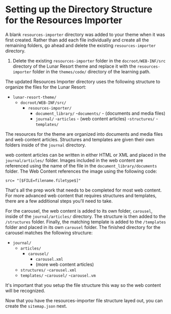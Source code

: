 # Setting up the Directory Structure for the Resources Importer

A blank `resources-importer` directory was added to your theme when it was first 
created. Rather than add each file individually and create all the remaining 
folders, go ahead and delete the existing `resources-importer` directory.

1. Delete the existing `resources-importer` folder in the `docroot/WEB-INF/src` 
   directory of the Lunar Resort theme and replace it with the 
   `resources-importer` folder in the `themes/code/` directory of the learning 
   path.
   
The updated Resources Importer directory uses the following structure to 
organize the files for the Lunar Resort:

- `lunar-resort-theme/`
    - `docroot/WEB-INF/src/`
        - `resources-importer/`
            - `document_library/`
                -`documents/`
                        - (documents and media files)
            - `journal/`
                -`articles`
                        - (web content articles)
                -`structures/`
                -`templates/`
   
The resources for the theme are organized into documents and media files and
web content articles. Structures and templates are given their own folders
inside of the `journal` directory.
                
web content articles can be written in either HTML or XML and placed in the 
`journal/articles/` folder. Images included in the web content are referenced 
using the name of the file in the `document_library/documents` folder. The Web 
Content references the image using the following code:
   
    src= "[$FILE=filename.filetype$]"
        
That's all the prep work that needs to be completed for most web content. For
more advanced web content that requires structures and templates, there are a 
few additional steps you'll need to take.

For the carousel, the web content is added to its own folder, `carousel`, inside 
of the `journal/articles/` directory. The structure is then added to the 
`/structures` folder. Finally, the matching template is added to the 
`/templates` folder and placed in its own `carousel` folder. The finished 
directory for the carousel matches the following structure:

- `journal/`
    - `articles/`
        - `carousel/`
            - `carousel.xml`
            - (more web content articles)
    - `structures/`
        -`carousel.xml`
    - `templates/`
        -`carousel/`
            -`carousel.vm`

It's important that you setup the file structure this way so the web content 
will be recognized.

Now that you have the resources-importer file structure layed out, you can
create the `sitemap.json` next.